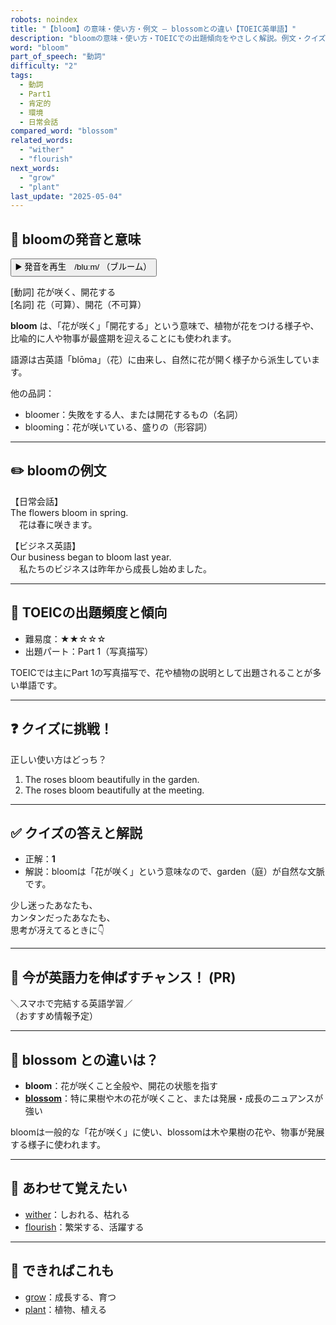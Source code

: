 ```yaml
---
robots: noindex
title: "【bloom】の意味・使い方・例文 ― blossomとの違い【TOEIC英単語】"
description: "bloomの意味・使い方・TOEICでの出題傾向をやさしく解説。例文・クイズ付きでblossomとの違いもわかりやすく学べます。"
word: "bloom"
part_of_speech: "動詞"
difficulty: "2"
tags:
  - 動詞
  - Part1
  - 肯定的
  - 環境
  - 日常会話
compared_word: "blossom"
related_words:
  - "wither"
  - "flourish"
next_words:
  - "grow"
  - "plant"
last_update: "2025-05-04"
---
```


## 🔰 bloomの発音と意味

<button class="play-audio" onclick="playTTS('bloom')">
  <span class="play-audio-main">
    ▶️ 発音を再生　/bluːm/
  </span>
  <span class="play-audio-sub">
    （ブルーム）
  </span>
</button>

[動詞] 花が咲く、開花する  
[名詞] 花（可算）、開花（不可算）

**bloom** は、「花が咲く」「開花する」という意味で、植物が花をつける様子や、比喩的に人や物事が最盛期を迎えることにも使われます。

語源は古英語「blōma」（花）に由来し、自然に花が開く様子から派生しています。

他の品詞：  
- bloomer：失敗をする人、または開花するもの（名詞）
- blooming：花が咲いている、盛りの（形容詞）

---

## ✏️ bloomの例文

【日常会話】  
The flowers bloom in spring.  
　花は春に咲きます。

【ビジネス英語】  
Our business began to bloom last year.  
　私たちのビジネスは昨年から成長し始めました。

---

## 🎯 TOEICの出題頻度と傾向

- 難易度：★★☆☆☆
- 出題パート：Part 1（写真描写）

TOEICでは主にPart 1の写真描写で、花や植物の説明として出題されることが多い単語です。

---

## ❓ クイズに挑戦！

正しい使い方はどっち？

1. The roses bloom beautifully in the garden.  
2. The roses bloom beautifully at the meeting.

---

## ✅ クイズの答えと解説

- 正解：**1**
- 解説：bloomは「花が咲く」という意味なので、garden（庭）が自然な文脈です。

少し迷ったあなたも、  
カンタンだったあなたも、  
思考が冴えてるときに👇️

---

## 🚀 今が英語力を伸ばすチャンス！ (PR)

<div class="info-center">
＼スマホで完結する英語学習／<br>  
（おすすめ情報予定）
</div>

---

## 🤔  blossom との違いは？

- **bloom**：花が咲くこと全般や、開花の状態を指す
- **[blossom](/word/blossom)**：特に果樹や木の花が咲くこと、または発展・成長のニュアンスが強い

bloomは一般的な「花が咲く」に使い、blossomは木や果樹の花や、物事が発展する様子に使われます。

---

## 🧩 あわせて覚えたい

- [wither](/word/wither)：しおれる、枯れる
- [flourish](/word/flourish)：繁栄する、活躍する

---

## 📖 できればこれも

- [grow](/word/grow)：成長する、育つ
- [plant](/word/plant)：植物、植える

<!-- cvid: aid15_bid47 -->
